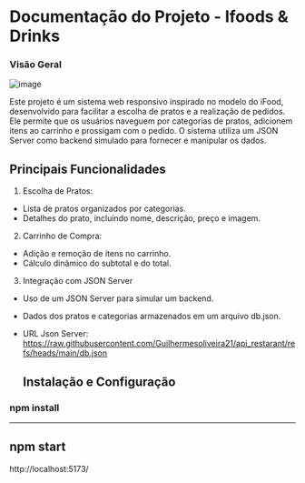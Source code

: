 # Documentação do Projeto - Ifoods & Drinks

### Visão Geral

![image](https://github.com/user-attachments/assets/53f958fd-3f70-4e42-9891-745abdabcfc0)


Este projeto é um sistema web responsivo inspirado no modelo do iFood, desenvolvido para facilitar a escolha de pratos e a realização de pedidos. Ele permite que os usuários naveguem por categorias de pratos, adicionem itens ao carrinho e prossigam com o pedido. O sistema utiliza um JSON Server como backend simulado para fornecer e manipular os dados.

## Principais Funcionalidades

1. Escolha de Pratos:

* Lista de pratos organizados por categorias.
* Detalhes do prato, incluindo nome, descrição, preço e imagem.

2. Carrinho de Compra:

* Adição e remoção de itens no carrinho.
* Cálculo dinâmico do subtotal e do total.

3. Integração com JSON Server

* Uso de um JSON Server para simular um backend.
* Dados dos pratos e categorias armazenados em um arquivo db.json.
* URL Json Server: https://raw.githubusercontent.com/Guilhermesoliveira21/api_restarant/refs/heads/main/db.json

  ## Instalação e Configuração

### npm install
----------------------------
npm start
----------------------------
http://localhost:5173/
